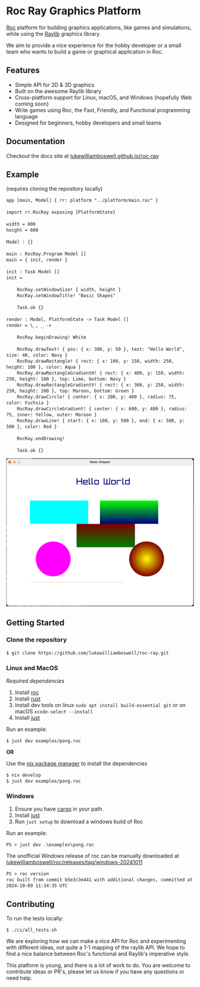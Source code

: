 # Roc Ray Graphics Platform

[Roc](https://www.roc-lang.org) platform for building graphics applications, like games and simulations, while using the [Raylib](https://www.raylib.com) graphics library.

We aim to provide a nice experience for the hobby developer or a small team who wants to build a game or graphical application in Roc.

## Features

- Simple API for 2D & 3D graphics
- Built on the awesome Raylib library
- Cross-platform support for Linux, macOS, and Windows (hopefully Web coming soon)
- Write games using Roc, the Fast, Friendly, and Functional programming language
- Designed for beginners, hobby developers and small teams

## Documentation

Checkout the docs site at [lukewilliamboswell.github.io/roc-ray](https://lukewilliamboswell.github.io/roc-ray/)

## Example

(requires cloning the repository locally)

```roc
app [main, Model] { rr: platform "../platform/main.roc" }

import rr.RocRay exposing [PlatformState]

width = 800
height = 600

Model : {}

main : RocRay.Program Model []
main = { init, render }

init : Task Model []
init =

    RocRay.setWindowSize! { width, height }
    RocRay.setWindowTitle! "Basic Shapes"

    Task.ok {}

render : Model, PlatformState -> Task Model []
render = \_, _ ->

    RocRay.beginDrawing! White

    RocRay.drawText! { pos: { x: 300, y: 50 }, text: "Hello World", size: 40, color: Navy }
    RocRay.drawRectangle! { rect: { x: 100, y: 150, width: 250, height: 100 }, color: Aqua }
    RocRay.drawRectangleGradientH! { rect: { x: 400, y: 150, width: 250, height: 100 }, top: Lime, bottom: Navy }
    RocRay.drawRectangleGradientV! { rect: { x: 300, y: 250, width: 250, height: 100 }, top: Maroon, bottom: Green }
    RocRay.drawCircle! { center: { x: 200, y: 400 }, radius: 75, color: Fuchsia }
    RocRay.drawCircleGradient! { center: { x: 600, y: 400 }, radius: 75, inner: Yellow, outer: Maroon }
    RocRay.drawLine! { start: { x: 100, y: 500 }, end: { x: 500, y: 500 }, color: Red }

    RocRay.endDrawing!

    Task.ok {}
```

![basic shapes example](examples/demo-basic-shapes.png)

## Getting Started

### Clone the repository

```
$ git clone https://github.com/lukewilliamboswell/roc-ray.git
```

### Linux and MacOS

*Required dependencies*
1. Install [roc](https://www.roc-lang.org)
2. Install [rust](https://www.rust-lang.org/tools/install)
3. Install dev tools on linux `sudo apt install build-essential git` or on macOS `xcode-select --install`
4. Install [just](https://github.com/casey/just?tab=readme-ov-file#packages)

Run an example:

```
$ just dev examples/pong.roc
```

**OR**

Use the [nix package manager](https://nixos.org/download/) to install the dependencies

```
$ nix develop
$ just dev examples/pong.roc
```

### Windows

1. Ensure you have [cargo](https://www.rust-lang.org/tools/install) in your path.
2. Install [just](https://github.com/casey/just?tab=readme-ov-file#packages)
3. Run `just setup` to download a windows build of Roc

Run an example:

```
PS > just dev .\examples\pong.roc
```

The unofficial Windows release of roc can be manually downloaded at [lukewilliamboswell/roc/releases/tag/windows-20241011](https://github.com/lukewilliamboswell/roc/releases/tag/windows-20241011)

```
PS > roc version
roc built from commit b5e3c3e441 with additional changes, committed at 2024-10-09 11:34:35 UTC
```


## Contributing

To run the tests locally:

```
$ ./ci/all_tests.sh
```

We are exploring how we can make a nice API for Roc and experimenting with different ideas, not quite a 1-1 mapping of the raylib API. We hope to find a nice balance between Roc's functional and Raylib's imperative style.

This platform is young, and there is a lot of work to do. You are welcome to contribute ideas or PR's, please let us know if you have any questions or need help.
